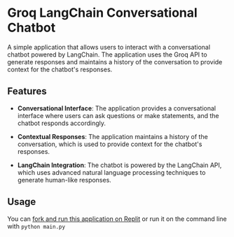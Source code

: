 # Groq LangChain Conversational Chatbot

A simple application that allows users to interact with a conversational chatbot powered by LangChain. The application uses the Groq API to generate responses and maintains a history of the conversation to provide context for the chatbot's responses.

## Features

- **Conversational Interface**: The application provides a conversational interface where users can ask questions or make statements, and the chatbot responds accordingly.

- **Contextual Responses**: The application maintains a history of the conversation, which is used to provide context for the chatbot's responses.

- **LangChain Integration**: The chatbot is powered by the LangChain API, which uses advanced natural language processing techniques to generate human-like responses.

## Usage

You can [fork and run this application on Replit](https://replit.com/@GroqCloud/Chatbot-with-Conversational-Memory-on-LangChain) or run it on the command line with `python main.py`
